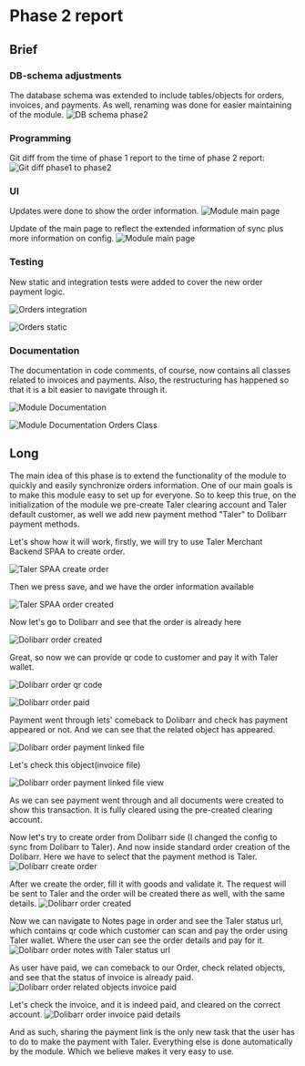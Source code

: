 # Phase 2 report

## Brief

### DB-schema adjustments
The database schema was extended to include tables/objects for orders, invoices, and payments.
As well, renaming was done for easier maintaining of the module.
![DB schema phase2](./img/p2_img8.png)

### Programming
Git diff from the time of phase 1 report to the time of phase 2 report:
![Git diff phase1 to phase2](./img/p2_img7.png)

### UI
Updates were done to show the order information.
![Module main page](./img/p2_img6.png)

Update of the main page to reflect the extended information of sync plus more information on config.
![Module main page](./img/p2_img5.png)

### Testing
New static and integration tests were added to cover the new order payment logic. 

![Orders integration](./img/p2_img3.png)

![Orders static](./img/p2_img4.png)

### Documentation

The documentation in code comments, of course, now contains all classes related to invoices and payments.
Also, the restructuring has happened so that it is a bit easier to navigate through it.

![Module Documentation](./img/p2_img1.png)

![Module Documentation Orders Class](./img/p2_img2.png) 

## Long 

The main idea of this phase is to extend the functionality of the module to quickly and easily synchronize 
orders information. One of our main goals is to make this module easy to set up for everyone.
So to keep this true, on the initialization of the module we pre-create Taler clearing account and Taler default 
customer, as well we add new payment method "Taler" to Dolibarr payment methods.

Let's show how it will work, firstly, we will try to use Taler Merchant Backend SPAA to create order.

![Taler SPAA create order](./img/p2_img9.png)

Then we press save, and we have the order information available

![Taler SPAA order created](./img/p2_img10.png)

Now let's go to Dolibarr and see that the order is already here

![Dolibarr order created](./img/p2_img11.png)

Great, so now we can provide qr code to customer and pay it with Taler wallet.

![Dolibarr order qr code](./img/p2_img12.jpg)

![Dolibarr order paid](./img/p2_img13.png)

Payment went through lets' comeback to Dolibarr and check has payment appeared or not.
And we can see that the related object has appeared.

![Dolibarr order payment linked file](./img/p2_img14.png)

Let's check this object(invoice file)

![Dolibarr order payment linked file view](./img/p2_img15.png)

As we can see payment went through and all documents were created to show this transaction.
It is fully cleared using the pre-created clearing account.

Now let's try to create order from Dolibarr side (I changed the config to sync from Dolibarr to Taler).
And now inside standard order creation of the Dolibarr. Here we have to select that the payment method is Taler.
![Dolibarr create order](./img/p2_img16.png)

After we create the order, fill it with goods and validate it. The request will be sent to Taler and the 
order will be created there as well, with the same details.
![Dolibarr order created](./img/p2_img17.png)

Now we can navigate to Notes page in order and see the Taler status url, which contains qr code which customer can scan
and pay the order using Taler wallet. Where the user can see the order details and pay for it.
![Dolibarr order notes with Taler status url](./img/p2_img18.jpg)

As user have paid, we can comeback to our Order, check related objects, and see that the status of invoice is already paid.
![Dolibarr order related objects invoice paid](./img/p2_img19.png)

Let's check the invoice, and it is indeed paid, and cleared on the correct account.
![Dolibarr order invoice paid details](./img/p2_img20.png)

And as such, sharing the payment link is the only new task that the user has to do to make the payment with Taler.
Everything else is done automatically by the module. Which we believe makes it very easy to use.
